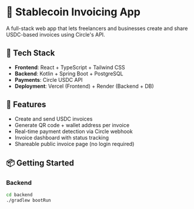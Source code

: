 # 💸 Stablecoin Invoicing App

A full-stack web app that lets freelancers and businesses create and share USDC-based invoices using Circle's API.

## 🔧 Tech Stack

- **Frontend**: React + TypeScript + Tailwind CSS
- **Backend**: Kotlin + Spring Boot + PostgreSQL
- **Payments**: Circle USDC API
- **Deployment**: Vercel (Frontend) + Render (Backend + DB)

## 🚀 Features

- Create and send USDC invoices
- Generate QR code + wallet address per invoice
- Real-time payment detection via Circle webhook
- Invoice dashboard with status tracking
- Shareable public invoice page (no login required)

## 📦 Getting Started

### Backend
```bash
cd backend
./gradlew bootRun









